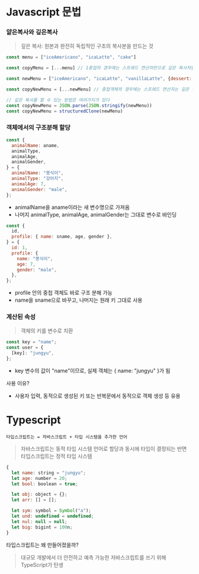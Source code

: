# Javascript 문법

### 얕은복사와 깊은복사
> 깊은 복사: 원본과 완전히 독립적인 구조의 복사본을 만드는 것
```js
const menu = ["iceAmericano", "icaLatte", "cake"]

const copyMenu = [...menu] // 1중첩의 경우에는 스프레드 연산자만으로 깊은 복사처럼 복사를 할 수 있다.

const newMenu = ["iceAmericano", "icaLatte", "vanillaLatte", {dessert: "cake"}]

const copyNewMenu = [...newMenu] // 중첩객체의 경우에는 스프레드 연산자는 깊은 복사의 복사를 하지 못한다

// 깊은 복사를 할 수 있는 방법은 여러가지가 있다
const copyNewMenu = JSON.parse(JSON.stringify(newMenu)) 
const copyNewMenu = structuredClone(newMenu)


```

### 객체에서의 구조분해 할당

```js
const {
  animalName: aname,
  animalType,
  animalAge,
  animalGender,
} = {
  animalName: "봉식이",
  animalType: "강아지",
  animalAge: 7,
  animalGender: "male",
};
```
- animalName을 aname이라는 새 변수명으로 가져옴
- 나머지 animalType, animalAge, animalGender는 그대로 변수로 바인딩

```js
const {
  id,
  profile: { name: sname, age, gender },
} = {
  id: 1,
  profile: {
    name: "봉식이",
    age: 7,
    gender: "male",
  },
};
```
- profile 안의 중첩 객체도 바로 구조 분해 가능
- name을 sname으로 바꾸고, 나머지는 원래 키 그대로 사용

### 계산된 속성 
> 객체의 키를 변수로 치환

```js
const key = "name";
const user = {
  [key]: "jungyu",
};
```
- key 변수의 값이 "name"이므로, 실제 객체는 { name: "jungyu" }가 됨

사용 이유?
- 사용자 입력, 동적으로 생성된 키 또는 반복문에서 동적으로 객체 생성 등 유용

# Typescript 

 ``타입스크립트는 = 자바스크립트 + 타입 시스템을 추가한 언어``
> 자바스크립트는 동적 타입 시스템 언어로 할당과 동시에 타입이 결정되는 반면 타입스크립트는 정적 타입 시스템

```js
{
  let name: string = "jungyu";
  let age: number = 20;
  let bool: boolean = true;

  let obj: object = {};
  let arr: [] = [];

  let sym: symbol = Symbol("a");
  let und: undefined = undefined;
  let nul: null = null;
  let big: bigint = 100n;
}
```
타입스크립트는 왜 만들어졌을까?
> 대규모 개발에서 더 안전하고 예측 가능한 자바스크립트를 쓰기 위해 TypeScript가 탄생

